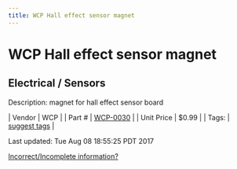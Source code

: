 ```yaml
---
title: WCP Hall effect sensor magnet
---
```


# WCP Hall effect sensor magnet
## Electrical / Sensors
Description: 	magnet for hall effect sensor board 

| Vendor | WCP | 
| Part # | [WCP-0030](http://www.wcproducts.net/sensors) | 
| Unit Price | $0.99 | 
| Tags: | [suggest tags](https://docs.google.com/forms/d/e/1FAIpQLSeWyY8v3RgOty-MyWmh9U0iivNYN_molChYyS-0U-o-kOAv_g/viewform) | 

Last updated: Tue Aug 08 18:55:25 PDT 2017

 [Incorrect/Incomplete information?](https://docs.google.com/forms/d/e/1FAIpQLSeWyY8v3RgOty-MyWmh9U0iivNYN_molChYyS-0U-o-kOAv_g/viewform)